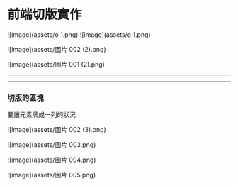 

# 前端切版實作

![image](assets/o 1.png)
![image](assets/o 1.png)

![image](assets/圖片 002 (2).png)

![image](assets/圖片 001 (2).png)

------

----

### 切版的區塊

要讓元素牌成一列的狀況



![image](assets/圖片 002 (3).png)

![image](assets/圖片 003.png)

![image](assets/圖片 004.png)

![image](assets/圖片 005.png)
